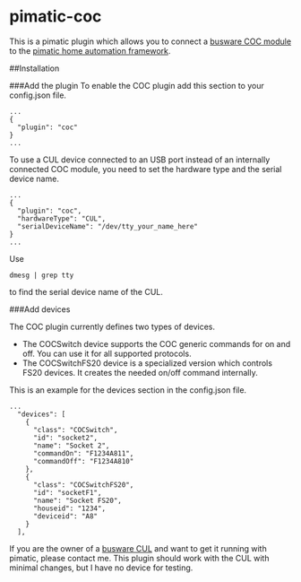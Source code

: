 pimatic-coc
==============

This is a pimatic plugin which allows you to connect a [busware COC module](http://busware.de/tiki-index.php?page=COC) to the [pimatic home automation framework](http://pimatic.org).

##Installation

###Add the plugin
To enable the COC plugin add this section to your config.json file.

```
...
{
  "plugin": "coc"
}
...
```

To use a CUL device connected to an USB port instead of an internally connected COC module, you need to set the hardware type and the serial device name.

```
...
{
  "plugin": "coc",
  "hardwareType": "CUL",
  "serialDeviceName": "/dev/tty_your_name_here"
}
...
```
Use 
```
dmesg | grep tty
```
to find the serial device name of the CUL.
  
###Add devices 

The COC plugin currently defines two types of devices.

* The COCSwitch device supports the COC generic commands for on and off. You can use it for all supported protocols.  
* The COCSwitchFS20 device is a specialized version which controls FS20 devices. It creates the needed on/off command internally.

This is an example for the devices section in the config.json file.

```
...
  "devices": [
    {
      "class": "COCSwitch",
      "id": "socket2",
      "name": "Socket 2",
      "commandOn": "F1234A811",
      "commandOff": "F1234A810"
    },
    {
      "class": "COCSwitchFS20",
      "id": "socketF1",
      "name": "Socket FS20",
      "houseid": "1234",
      "deviceid": "A8"
    }
  ],

```

If you are the owner of a [busware CUL](http://busware.de/tiki-index.php?page=CUL) and want to get it running with pimatic, please contact me. This plugin should work with the CUL with minimal changes, but I have no device for testing.
